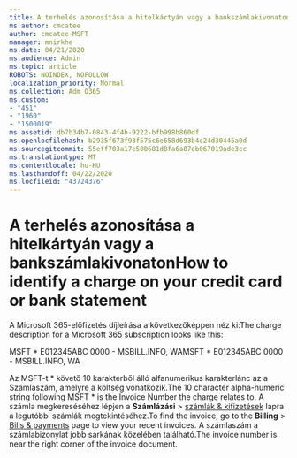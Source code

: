 ```yaml
---
title: A terhelés azonosítása a hitelkártyán vagy a bankszámlakivonaton
ms.author: cmcatee
author: cmcatee-MSFT
manager: mnirkhe
ms.date: 04/21/2020
ms.audience: Admin
ms.topic: article
ROBOTS: NOINDEX, NOFOLLOW
localization_priority: Normal
ms.collection: Adm_O365
ms.custom:
- "451"
- "1960"
- "1500019"
ms.assetid: db7b34b7-0843-4f4b-9222-bfb998b860df
ms.openlocfilehash: b2935f673f93f575c6e658d693b4c24d30445a0d
ms.sourcegitcommit: 55eff703a17e500681d8fa6a87eb067019ade3cc
ms.translationtype: MT
ms.contentlocale: hu-HU
ms.lasthandoff: 04/22/2020
ms.locfileid: "43724376"
---
```

# <a name="how-to-identify-a-charge-on-your-credit-card-or-bank-statement"></a><span data-ttu-id="33b94-102">A terhelés azonosítása a hitelkártyán vagy a bankszámlakivonaton</span><span class="sxs-lookup"><span data-stu-id="33b94-102">How to identify a charge on your credit card or bank statement</span></span>

<span data-ttu-id="33b94-103">A Microsoft 365-előfizetés díjleírása a következőképpen néz ki:</span><span class="sxs-lookup"><span data-stu-id="33b94-103">The charge description for a Microsoft 365 subscription looks like this:</span></span>
  
<span data-ttu-id="33b94-104">MSFT \* E012345ABC 0000 - MSBILL.INFO, WA</span><span class="sxs-lookup"><span data-stu-id="33b94-104">MSFT \* E012345ABC 0000 - MSBILL.INFO, WA</span></span>
  
<span data-ttu-id="33b94-105">Az MSFT-t \* követő 10 karakterből álló alfanumerikus karakterlánc az a Számlaszám, amelyre a költség vonatkozik.</span><span class="sxs-lookup"><span data-stu-id="33b94-105">The 10 character alpha-numeric string following MSFT \* is the Invoice Number the charge relates to.</span></span> <span data-ttu-id="33b94-106">A számla megkereséséhez lépjen a **Számlázási** \> [számlák & kifizetések](https://go.microsoft.com/fwlink/p/?linkid=848039) lapra a legutóbbi számlák megtekintéséhez.</span><span class="sxs-lookup"><span data-stu-id="33b94-106">To find the invoice, go to the **Billing** \> [Bills & payments](https://go.microsoft.com/fwlink/p/?linkid=848039) page to view your recent invoices.</span></span> <span data-ttu-id="33b94-107">A számlaszám a számlabizonylat jobb sarkának közelében található.</span><span class="sxs-lookup"><span data-stu-id="33b94-107">The invoice number is near the right corner of the invoice document.</span></span>